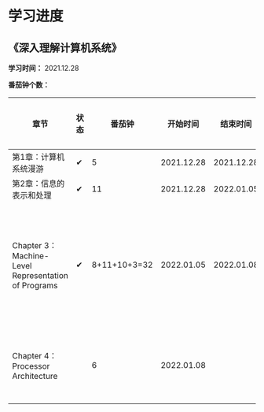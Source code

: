 # 学习进度

## 《深入理解计算机系统》

**学习时间：** 2021.12.28

**番茄钟个数：** 

| 章节                                                | 状态 | 番茄钟       | 开始时间   | 结束时间   | 时长     | 累计番茄 | 累计时长 | 链接                                                         |
| --------------------------------------------------- | ---- | ------------ | ---------- | ---------- | -------- | -------- | -------- | ------------------------------------------------------------ |
| 第1章：计算机系统漫游                               | ✔    | 5            | 2021.12.28 | 2021.12.28 | 2h05min  | 5        | 2h05min  | [第1章：计算机系统漫游.md](computer-system\第1章：计算机系统漫游.md) |
| 第2章：信息的表示和处理                             | ✔    | 11           | 2021.12.28 | 2022.01.05 | 4h35min  | 16       | 6h40min  | [第2章：信息的表示和处理.md](computer-system\第2章：信息的表示和处理.md) |
| Chapter 3：Machine-Level Representation of Programs | ✔    | 8+11+10+3=32 | 2022.01.05 | 2022.01.08 | 13h20min | 48       | 20h      | [Chapter 3：Machine-Level Representation of Programs.md](computer-system\Chapter 3：Machine-Level Representation of Programs.md) |
| Chapter 4：Processor Architecture                   |      | 6            | 2022.01.08 |            |          |          |          | [Chapter 4：Processor Architecture.md](computer-system\Chapter 4：Processor Architecture.md) |

